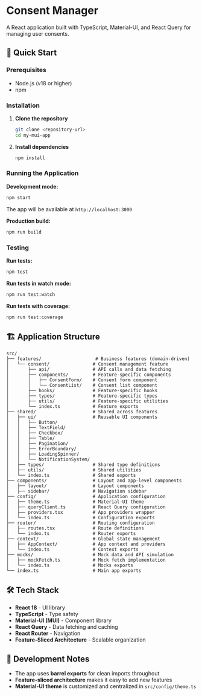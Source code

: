 # Consent Manager

A React application built with TypeScript, Material-UI, and React Query for managing user consents.

## 🚀 Quick Start

### Prerequisites

- Node.js (v18 or higher)
- npm

### Installation

1. **Clone the repository**

   ```bash
   git clone <repository-url>
   cd my-mui-app
   ```

2. **Install dependencies**
   ```bash
   npm install
   ```

### Running the Application

**Development mode:**

```bash
npm start
```

The app will be available at `http://localhost:3000`

**Production build:**

```bash
npm run build
```

### Testing

**Run tests:**

```bash
npm test
```

**Run tests in watch mode:**

```bash
npm run test:watch
```

**Run tests with coverage:**

```bash
npm run test:coverage
```

## 🏗️ Application Structure

```
src/
├── features/                    # Business features (domain-driven)
│   └── consent/                # Consent management feature
│       ├── api/                # API calls and data fetching
│       ├── components/         # Feature-specific components
│       │   ├── ConsentForm/    # Consent form component
│       │   └── ConsentList/    # Consent list component
│       ├── hooks/              # Feature-specific hooks
│       ├── types/              # Feature-specific types
│       ├── utils/              # Feature-specific utilities
│       └── index.ts            # Feature exports
├── shared/                     # Shared across features
│   ├── ui/                     # Reusable UI components
│   │   ├── Button/
│   │   ├── TextField/
│   │   ├── Checkbox/
│   │   ├── Table/
│   │   ├── Pagination/
│   │   ├── ErrorBoundary/
│   │   ├── LoadingSpinner/
│   │   └── NotificationSystem/
│   ├── types/                  # Shared type definitions
│   ├── utils/                  # Shared utilities
│   └── index.ts                # Shared exports
├── components/                 # Layout and app-level components
│   ├── layout/                 # Layout components
│   ├── sidebar/                # Navigation sidebar
├── config/                     # Application configuration
│   ├── theme.ts                # Material-UI theme
│   ├── queryClient.ts          # React Query configuration
│   ├── providers.tsx           # App providers wrapper
│   └── index.ts                # Configuration exports
├── router/                     # Routing configuration
│   ├── routes.tsx              # Route definitions
│   └── index.ts                # Router exports
├── context/                    # Global state management
│   ├── AppContext/             # App context and providers
│   └── index.ts                # Context exports
├── mocks/                      # Mock data and API simulation
│   ├── mockFetch.ts            # Mock fetch implementation
│   └── index.ts                # Mocks exports
└── index.ts                    # Main app exports
```

## 🛠️ Tech Stack

- **React 18** - UI library
- **TypeScript** - Type safety
- **Material-UI (MUI)** - Component library
- **React Query** - Data fetching and caching
- **React Router** - Navigation
- **Feature-Sliced Architecture** - Scalable organization

## 🔧 Development Notes

- The app uses **barrel exports** for clean imports throughout
- **Feature-sliced architecture** makes it easy to add new features
- **Material-UI theme** is customized and centralized in `src/config/theme.ts`
